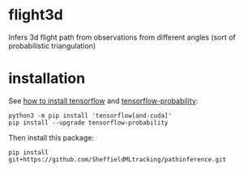 # flight3d
Infers 3d flight path from observations from different angles (sort of probabilistic triangulation)

# installation

See [how to install tensorflow](https://www.tensorflow.org/install/pip) and [tensorflow-probability](https://www.tensorflow.org/probability/install):

```
python3 -m pip install 'tensorflow[and-cuda]'
pip install --upgrade tensorflow-probability
```

Then install this package:

```
pip install git+https://github.com/SheffieldMLtracking/pathinference.git
```
